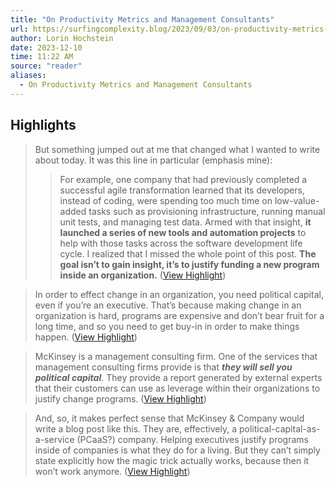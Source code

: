 ```yaml
---
title: "On Productivity Metrics and Management Consultants"
url: https://surfingcomplexity.blog/2023/09/03/on-productivity-metrics-management-consultants/
author: Lorin Hochstein
date: 2023-12-10
time: 11:22 AM
source: "reader"
aliases:
  - On Productivity Metrics and Management Consultants
---
```

## Highlights
> But something jumped out at me that changed what I wanted to write about today. It was this line in particular (emphasis mine):
> > For example, one company that had previously completed a successful agile transformation learned that its developers, instead of coding, were spending too much time on low-value-added tasks such as provisioning infrastructure, running manual unit tests, and managing test data. Armed with that insight, **it launched a series of new tools and automation projects** to help with those tasks across the software development life cycle.
> I realized that I missed the whole point of this post. **The goal isn’t to gain insight, it’s to justify funding a new program inside an organization.** ([View Highlight](https://read.readwise.io/read/01h9gvbvmx3pp8asa7vks6g3k7))

> In order to effect change in an organization, you need political capital, even if you’re an executive. That’s because making change in an organization is hard, programs are expensive and don’t bear fruit for a long time, and so you need to get buy-in in order to make things happen. ([View Highlight](https://read.readwise.io/read/01h9gvd1zb9yhptthnrvamqanp))

> McKinsey is a management consulting firm. One of the services that management consulting firms provide is that ***they will sell you political capital***. They provide a report generated by external experts that their customers can use as leverage within their organizations to justify change programs. ([View Highlight](https://read.readwise.io/read/01h9gvd86c7s91y99wcdqkdjhn))

> And, so, it makes perfect sense that McKinsey & Company would write a blog post like this. They are, effectively, a political-capital-as-a-service (PCaaS?) company. Helping executives justify programs inside of companies is what they do for a living. But they can’t simply state explicitly how the magic trick actually works, because then it won’t work anymore. ([View Highlight](https://read.readwise.io/read/01h9gved7gypp2a7xg3yxvvdt7))

